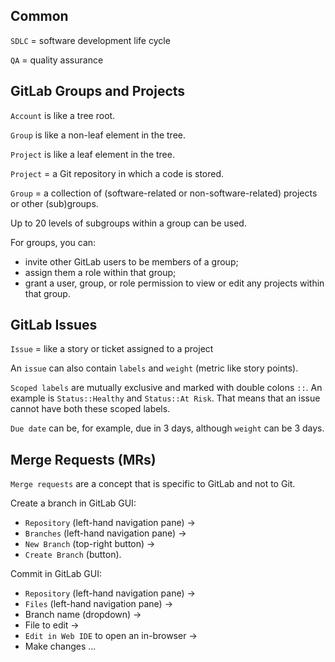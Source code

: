 ## Common

`SDLC` = software development life cycle

`QA` = quality assurance

## GitLab Groups and Projects

`Account` is like a tree root.

`Group` is like a non-leaf element in the tree.

`Project` is like a leaf element in the tree.

`Project` = a Git repository in which a code is stored.

`Group` = a collection of (software-related or non-software-related) projects or other (sub)groups.

Up to 20 levels of subgroups within a group can be used.

For groups, you can:
- invite other GitLab users to be members of a group;
- assign them a role within that group;
- grant a user, group, or role permission to view or edit any projects within that group.

## GitLab Issues

`Issue` = like a story or ticket assigned to a project

An `issue` can also contain `labels` and `weight` (metric like story points).  

`Scoped labels` are mutually exclusive and marked with double colons `::`. 
An example is `Status::Healthy` and `Status::At Risk`. 
That means that an issue cannot have both these scoped labels.

`Due date` can be, for example, due in 3 days, although `weight` can be 3 days. 

## Merge Requests (MRs)

`Merge requests` are a concept that is specific to GitLab and not to Git.

Create a branch in GitLab GUI: 
- `Repository` (left-hand navigation pane) -> 
- `Branches` (left-hand navigation pane) ->
- `New Branch` (top-right button) ->
- `Create Branch` (button).

Commit in GitLab GUI: 
- `Repository` (left-hand navigation pane) -> 
- `Files` (left-hand navigation pane) -> 
- Branch name (dropdown) -> 
- File to edit -> 
- `Edit in Web IDE` to open an in-browser ->
- Make changes ...
